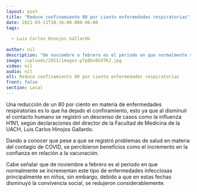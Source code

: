 ```yaml
---
layout: post
title: "Reduce confinamiento 80 por ciento enfermedades respiratorias"
date: 2021-03-11T20:16:00.000-06:00
tags:
  
  - Luis Carlos Hinojos Gallardo
  
author: nil
description: "De noviembre a febrero es el periodo en que normalmente se incrementan este tipo de enfermedades infecciosas"
image: /uploads/2021/images-p7pQUv0V4TKJ.jpg
video: nil
audio: nil
alt: Reduce confinamiento 80 por ciento enfermedades respiratorias
front: false
section: Local
---
```


Una reducción de un 80 por ciento en materia de enfermedades respiratorias es lo que ha dejado el confinamiento, esto ya que al disminuir el contacto humano se registró un descenso de casos como la influenza H1N1, según declaraciones del director de la Facultad de Medicina de la UACH, Luis Carlos Hinojos Gallardo. 

Dando a conocer que pese a que se registró problemas de salud en materia del contagio de COVID, se percibieron beneficios como el incremento en la confianza en relación a la vacunación. 

Cabe señalar que de noviembre a febrero es el periodo en que normalmente se incrementan este tipo de enfermedades infecciosas principalmente en niños, sin embargo, debido a que en estas fechas disminuyó la convivencia social, se redujeron considerablemente. 